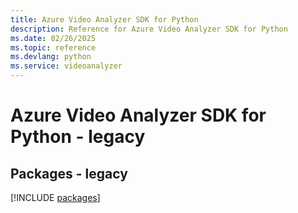 ```yaml
---
title: Azure Video Analyzer SDK for Python
description: Reference for Azure Video Analyzer SDK for Python
ms.date: 02/26/2025
ms.topic: reference
ms.devlang: python
ms.service: videoanalyzer
---
```

# Azure Video Analyzer SDK for Python - legacy
## Packages - legacy
[!INCLUDE [packages](video-analyzer-index.md)]